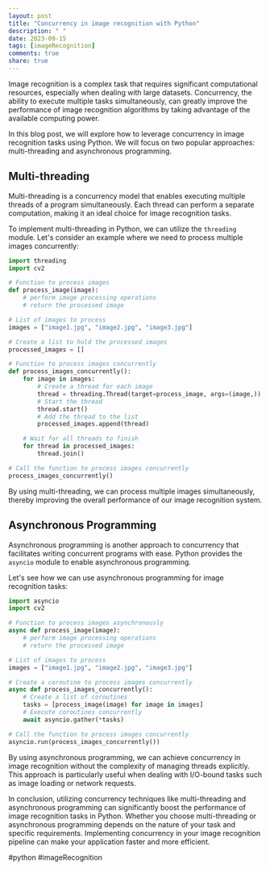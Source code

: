 ```yaml
---
layout: post
title: "Concurrency in image recognition with Python"
description: " "
date: 2023-09-15
tags: [imageRecognition]
comments: true
share: true
---
```


Image recognition is a complex task that requires significant computational resources, especially when dealing with large datasets. Concurrency, the ability to execute multiple tasks simultaneously, can greatly improve the performance of image recognition algorithms by taking advantage of the available computing power.

In this blog post, we will explore how to leverage concurrency in image recognition tasks using Python. We will focus on two popular approaches: multi-threading and asynchronous programming.

## Multi-threading

Multi-threading is a concurrency model that enables executing multiple threads of a program simultaneously. Each thread can perform a separate computation, making it an ideal choice for image recognition tasks.

To implement multi-threading in Python, we can utilize the `threading` module. Let's consider an example where we need to process multiple images concurrently:

```python
import threading
import cv2

# Function to process images
def process_image(image):
    # perform image processing operations
    # return the processed image

# List of images to process
images = ["image1.jpg", "image2.jpg", "image3.jpg"]

# Create a list to hold the processed images
processed_images = []

# Function to process images concurrently
def process_images_concurrently():
    for image in images:
        # Create a thread for each image
        thread = threading.Thread(target=process_image, args=(image,))
        # Start the thread
        thread.start()
        # Add the thread to the list
        processed_images.append(thread)

    # Wait for all threads to finish
    for thread in processed_images:
        thread.join()

# Call the function to process images concurrently
process_images_concurrently()
```

By using multi-threading, we can process multiple images simultaneously, thereby improving the overall performance of our image recognition system.

## Asynchronous Programming

Asynchronous programming is another approach to concurrency that facilitates writing concurrent programs with ease. Python provides the `asyncio` module to enable asynchronous programming.

Let's see how we can use asynchronous programming for image recognition tasks:

```python
import asyncio
import cv2

# Function to process images asynchronously
async def process_image(image):
    # perform image processing operations
    # return the processed image

# List of images to process
images = ["image1.jpg", "image2.jpg", "image3.jpg"]

# Create a coroutine to process images concurrently
async def process_images_concurrently():
    # Create a list of coroutines
    tasks = [process_image(image) for image in images]
    # Execute coroutines concurrently
    await asyncio.gather(*tasks)

# Call the function to process images concurrently
asyncio.run(process_images_concurrently())
```

By using asynchronous programming, we can achieve concurrency in image recognition without the complexity of managing threads explicitly. This approach is particularly useful when dealing with I/O-bound tasks such as image loading or network requests.

In conclusion, utilizing concurrency techniques like multi-threading and asynchronous programming can significantly boost the performance of image recognition tasks in Python. Whether you choose multi-threading or asynchronous programming depends on the nature of your task and specific requirements. Implementing concurrency in your image recognition pipeline can make your application faster and more efficient.

#python #imageRecognition